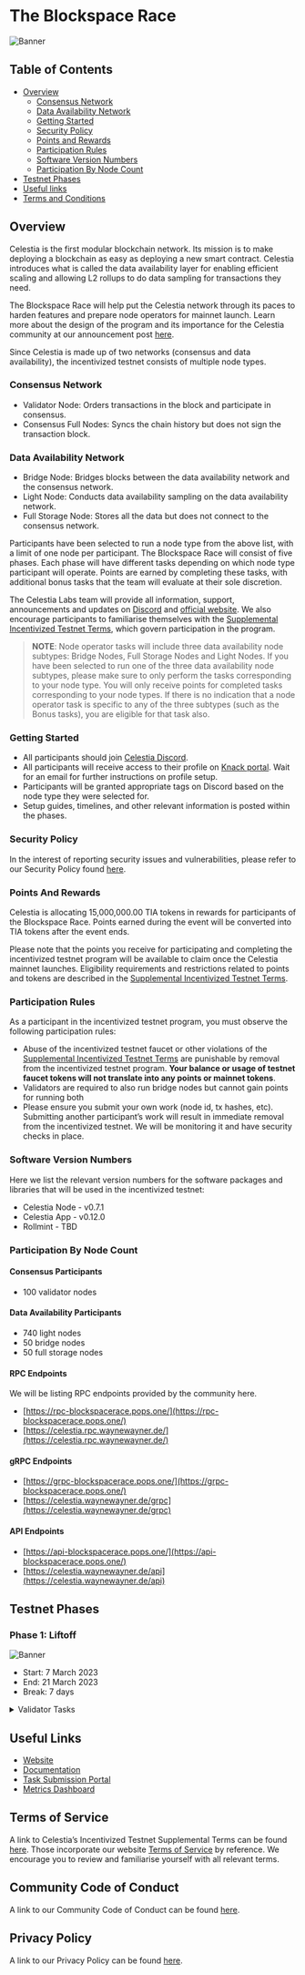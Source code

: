 # The Blockspace Race

![Banner](/img/blockspace_race.jpg)

## Table of Contents

* [Overview](#overview)
  * [Consensus Network](#consensus-network)
  * [Data Availability Network](#data-availability-network)
  * [Getting Started](#getting-started)
  * [Security Policy](#security-policy)
  * [Points and Rewards](#points-and-rewards)
  * [Participation Rules](#participation-rules)
  * [Software Version Numbers](#software-version-numbers)
  * [Participation By Node Count](#participation-by-node-count)
* [Testnet Phases](#testnet-phases)
* [Useful links](#useful-links)
* [Terms and Conditions](#terms-and-conditions)

## Overview

Celestia is the first modular blockchain network. Its mission is
to make deploying a blockchain as easy as deploying a new smart
contract. Celestia introduces what is called the data availability
layer for enabling efficient scaling and allowing L2 rollups to
do data sampling for transactions they need.

The Blockspace Race will help put the Celestia network through its
paces to harden features and prepare node operators for mainnet launch.
Learn more about the design of the program and its importance for the
Celestia community at our announcement post [here](https://blog.celestia.org/the-blockspace-race/).

Since Celestia is made up of two networks (consensus and data
availability), the incentivized testnet consists of multiple node types.

### Consensus Network

* Validator Node: Orders transactions in the block and participate
  in consensus.
* Consensus Full Nodes: Syncs the chain history but does not sign
  the transaction block.

### Data Availability Network

* Bridge Node: Bridges blocks between the data availability network
  and the consensus network.
* Light Node: Conducts data availability sampling on the data
  availability network.
* Full Storage Node: Stores all the data but does not connect to
  the consensus network.

Participants have been selected to run a node type from the above
list, with a limit of one node per participant. The Blockspace Race
will consist of five phases. Each phase will have different tasks
depending on which node type participant will operate. Points are earned
by completing these tasks, with additional bonus tasks that the team
will evaluate at their sole discretion.

The Celestia Labs team will provide all information, support,
announcements and updates on [Discord](https://discord.com/invite/YsnTPcSfWQ)
and [official website](https://celestia.org). We also encourage
participants to familiarise themselves with the [Supplemental Incentivized
Testnet Terms](https://docs.celestia.org/community/itn-tos/), which
govern participation in the program.

> **NOTE**: Node operator tasks will include three data availability node subtypes:
  Bridge Nodes, Full Storage Nodes and Light Nodes. If you have been selected
  to run one of the three data availability node subtypes, please make sure
  to only perform the tasks corresponding to your node type. You will only
  receive points for completed tasks corresponding to your node types.
  If there is no indication that a node operator task is specific to any
  of the three subtypes (such as the Bonus tasks), you are eligible for
  that task also.

### Getting Started

* All participants should join [Celestia Discord](https://discord.gg/celestiacommunity).
* All participants will receive access to their profile on [Knack portal](https://www.knack.com/).
  Wait for an email for further instructions on profile setup.
* Participants will be granted appropriate tags on Discord based on the
  node type they were selected for.
* Setup guides, timelines, and other relevant information is posted within the phases.

### Security Policy

In the interest of reporting security issues and vulnerabilities, please
refer to our Security Policy found [here](https://blog.celestia.org/the-blockspace-race/).

### Points And Rewards

Celestia is allocating 15,000,000.00 TIA tokens in rewards for
participants of the Blockspace Race. Points earned during the event
will be converted into TIA tokens after the event ends.

Please note that the points you receive for participating and
completing the incentivized testnet program will be available to
claim once the Celestia mainnet launches. Eligibility requirements
and restrictions related to points and tokens are described in
the [Supplemental Incentivized Testnet Terms](https://docs.celestia.org/community/itn-tos/).

### Participation Rules

As a participant in the incentivized testnet program, you must observe the following
participation rules:

* Abuse of the incentivized testnet faucet or other violations of
  the [Supplemental Incentivized Testnet Terms](https://docs.celestia.org/community/itn-tos/)
  are punishable by removal from the incentivized testnet program.
  **Your balance or usage of testnet faucet tokens will not translate
  into any points or mainnet tokens**.
* Validators are required to also run bridge nodes but cannot gain
  points for running both
* Please ensure you submit your own work (node id, tx hashes, etc).
  Submitting another participant’s work will result in immediate removal
  from the incentivized testnet. We will be monitoring it and have security
  checks in place.

### Software Version Numbers

Here we list the relevant version numbers for the software packages and libraries
that will be used in the incentivized testnet:

* Celestia Node - v0.7.1
* Celestia App - v0.12.0
* Rollmint - TBD

### Participation By Node Count

#### Consensus Participants

* 100 validator nodes

#### Data Availability Participants

* 740 light nodes
* 50 bridge nodes
* 50 full storage nodes

#### RPC Endpoints

We will be listing RPC endpoints
provided by the community here.

* [https://rpc-blockspacerace.pops.one/](https://rpc-blockspacerace.pops.one/)
* [https://celestia.rpc.waynewayner.de/](https://celestia.rpc.waynewayner.de/)

#### gRPC Endpoints

* [https://grpc-blockspacerace.pops.one/](https://grpc-blockspacerace.pops.one/)
* [https://celestia.waynewayner.de/grpc](https://celestia.waynewayner.de/grpc)

#### API Endpoints

* [https://api-blockspacerace.pops.one/](https://api-blockspacerace.pops.one/)
* [https://celestia.waynewayner.de/api](https://celestia.waynewayner.de/api)

## Testnet Phases

<!-- markdownlint-disable MD033 -->
<!-- markdownlint-disable MD013 -->
### Phase 1: Liftoff

![Banner](/img/phase1.jpg)

* Start: 7 March 2023
* End: 21 March 2023
* Break: 7 days

<details>
<summary>Validator Tasks</summary>

| Validator Tasks | Task type | Points |
| ------------- | ------------- | ------------- |
| [Set up your validator](./itn-setup-validator.md) | Network  | 80 |
| [Sign the genesis block](./itn-sign-genesis.md) | Network  | 45 |
| [Maintain high uptime](./itn-high-uptime.md) | Network | Score at the end of Phase 5 |
</details>

<!-- markdownlint-enable MD033 -->
<!-- markdownlint-enable MD013 -->

## Useful Links

* [Website](https://celestia.org/)
* [Documentation](https://docs.celestia.org/)
* [Task Submission Portal](https://www.knack.com/)
* [Metrics Dashboard](https://tiascan.com)

## Terms of Service

A link to Celestia’s Incentivized Testnet Supplemental Terms can be found
[here](https://docs.celestia.org/community/itn-tos/). Those incorporate
our website [Terms of Service](https://celestia.org/tos/) by reference.
We encourage you to review and familiarise yourself with all relevant terms.

## Community Code of Conduct

A link to our Community Code of Conduct can be found [here](https://docs.celestia.org/community/coc/).

## Privacy Policy

A link to our Privacy Policy can be found [here](https://celestia.org/privacy/).
